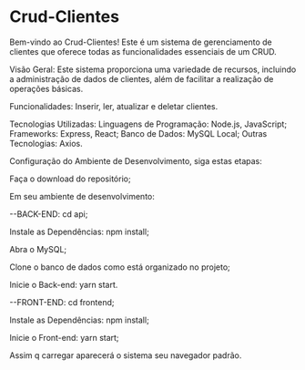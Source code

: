 # Crud-Clientes

Bem-vindo ao Crud-Clientes! Este é um sistema de gerenciamento de clientes que oferece todas as funcionalidades essenciais de um CRUD.

Visão Geral: Este sistema proporciona uma variedade de recursos, incluindo a administração de dados de clientes, além de facilitar a realização de operações básicas.

Funcionalidades: Inserir, ler, atualizar e deletar clientes.

Tecnologias Utilizadas: Linguagens de Programação: Node.js, JavaScript; Frameworks: Express, React; Banco de Dados: MySQL Local; Outras Tecnologias: Axios.

Configuração do Ambiente de Desenvolvimento, siga estas etapas:

Faça o download do repositório;

Em seu ambiente de desenvolvimento:

--BACK-END: cd api;

Instale as Dependências: npm install;

Abra o MySQL;

Clone o banco de dados como está organizado no projeto;

Inicie o Back-end: yarn start.

--FRONT-END: cd frontend;

Instale as Dependências: npm install;

Inicie o Front-end: yarn start;

Assim q carregar aparecerá o sistema seu navegador padrão.

